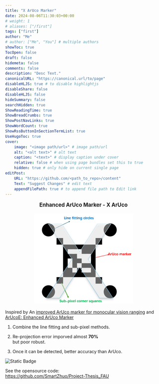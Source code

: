 ```yaml
---
title: "X ArUco Marker"
date: 2024-08-06T11:30:03+00:00
# weight: 1
# aliases: ["/first"]
tags: ["first"]
author: "Me"
# author: ["Me", "You"] # multiple authors
showToc: true
TocOpen: false
draft: false
hidemeta: false
comments: false
description: "Desc Text."
canonicalURL: "https://canonical.url/to/page"
disableHLJS: true # to disable highlightjs
disableShare: false
disableHLJS: false
hideSummary: false
searchHidden: true
ShowReadingTime: true
ShowBreadCrumbs: true
ShowPostNavLinks: true
ShowWordCount: true
ShowRssButtonInSectionTermList: true
UseHugoToc: true
cover:
    image: "<image path/url>" # image path/url
    alt: "<alt text>" # alt text
    caption: "<text>" # display caption under cover
    relative: false # when using page bundles set this to true
    hidden: true # only hide on current single page
editPost:
    URL: "https://github.com/<path_to_repo>/content"
    Text: "Suggest Changes" # edit text
    appendFilePath: true # to append file path to Edit link
---
```




<p align="center" style="font-size:larger;"><strong>Enhanced ArUco Marker - X ArUco</strong></p>


<div align="center">
    <img src="https://github.com/SmartZhuo/Project-Thesis_FAU/blob/main/image/mymarker1.png?raw=true" alt="Statissc Badge" />
</div>



Inspired by An [improved ArUco marker for monocular vision ranging](https://ieeexplore.ieee.org/abstract/document/9164176?casa_token=I9WTCcT0EyQAAAAA:n9Ld84hGma-YoSFS_ffma39R5ZnIS0J-U1nGKxDYHda_smcigJmrn_6jdPAVPBV7P5ccL6NALR8C) and [ArUcoE: Enhanced ArUco Marker](https://ieeexplore.ieee.org/abstract/document/9650050?casa_token=WRMuf3ExGccAAAAA:KcY0MHtz3LD71bEqiNOW2WoOVOvd2J4ZQjSi6E9w8QeWyQ_NmF9RmjNS2s0Km5FG4cplhzCbuBBY)

  1. Combine the line fitting and sub-pixel methods.  
  
  2. Re-projection error imporved almost **70%**  
  but poor robust.  
  

  3. Once it can be detected, better accuracy than ArUco.

![Static Badge](https://img.shields.io/badge/FAU-FAPS-GREEN)

See the opensource code:  
https://github.com/SmartZhuo/Project-Thesis_FAU

